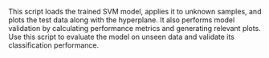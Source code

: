 This script loads the trained SVM model, applies it to unknown samples, and plots the test data along with the hyperplane. It also performs model validation by calculating performance metrics and generating relevant plots. Use this script to evaluate the model on unseen data and validate its classification performance.
